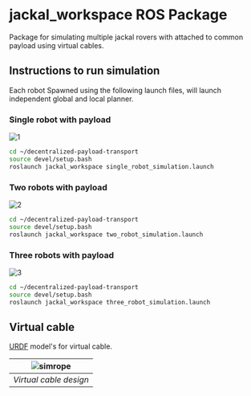 # jackal_workspace ROS Package
Package for simulating multiple jackal rovers with attached to common payload using virtual cables. 

## Instructions to run simulation 

Each robot Spawned using the following launch files, will launch independent global and local planner. 

### Single robot with payload

![1](https://user-images.githubusercontent.com/5753164/134803688-7c0fd561-36da-4cb9-9d1a-85051953c649.png)

```bash
cd ~/decentralized-payload-transport
source devel/setup.bash
roslaunch jackal_workspace single_robot_simulation.launch
```

### Two robots with payload

![2](https://user-images.githubusercontent.com/5753164/134803718-2326a00b-7487-4f43-a180-1c4b0842c522.png)

```bash
cd ~/decentralized-payload-transport
source devel/setup.bash
roslaunch jackal_workspace two_robot_simulation.launch
```

### Three robots with payload

![3](https://user-images.githubusercontent.com/5753164/134803736-1abcc65d-cf43-4e1b-93a8-066d45d2b2d7.png)

```bash
cd ~/decentralized-payload-transport
source devel/setup.bash
roslaunch jackal_workspace three_robot_simulation.launch
```

## Virtual cable 
[URDF](https://github.com/scifiswapnil/decentralized-payload-transport/tree/master/src/jackal_workspace/urdf) model's for virtual cable.

| ![simrope](https://user-images.githubusercontent.com/5753164/134803562-66288775-6f36-42bf-a9dd-91540ca21921.png) |
|:--:| 
| *Virtual cable design* |

